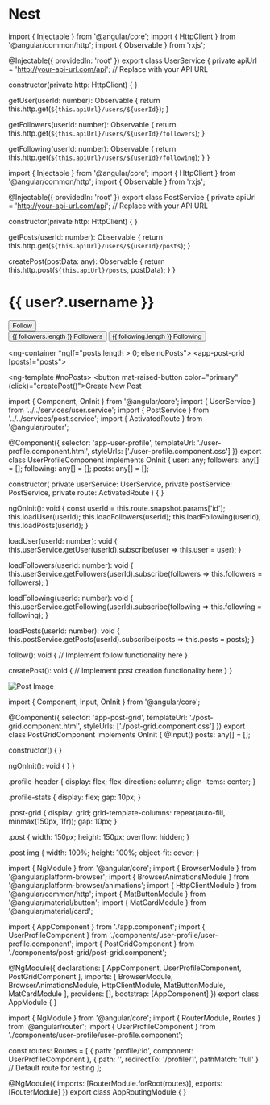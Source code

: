 # Nest
import { Injectable } from '@angular/core';
import { HttpClient } from '@angular/common/http';
import { Observable } from 'rxjs';

@Injectable({
  providedIn: 'root'
})
export class UserService {
  private apiUrl = 'http://your-api-url.com/api'; // Replace with your API URL

  constructor(private http: HttpClient) { }

  getUser(userId: number): Observable<any> {
    return this.http.get(`${this.apiUrl}/users/${userId}`);
  }

  getFollowers(userId: number): Observable<any> {
    return this.http.get(`${this.apiUrl}/users/${userId}/followers`);
  }

  getFollowing(userId: number): Observable<any> {
    return this.http.get(`${this.apiUrl}/users/${userId}/following`);
  }
}




import { Injectable } from '@angular/core';
import { HttpClient } from '@angular/common/http';
import { Observable } from 'rxjs';

@Injectable({
  providedIn: 'root'
})
export class PostService {
  private apiUrl = 'http://your-api-url.com/api'; // Replace with your API URL

  constructor(private http: HttpClient) { }

  getPosts(userId: number): Observable<any> {
    return this.http.get(`${this.apiUrl}/users/${userId}/posts`);
  }

  createPost(postData: any): Observable<any> {
    return this.http.post(`${this.apiUrl}/posts`, postData);
  }
}


<div class="profile-header">
  <h1>{{ user?.username }}</h1>
  <button mat-button (click)="follow()">Follow</button>
  <div class="profile-stats">
    <button mat-button>{{ followers.length }} Followers</button>
    <button mat-button>{{ following.length }} Following</button>
  </div>
</div>

<ng-container *ngIf="posts.length > 0; else noPosts">
  <app-post-grid [posts]="posts"></app-post-grid>
</ng-container>

<ng-template #noPosts>
  <button mat-raised-button color="primary" (click)="createPost()">Create New Post</button>
</ng-template>




import { Component, OnInit } from '@angular/core';
import { UserService } from '../../services/user.service';
import { PostService } from '../../services/post.service';
import { ActivatedRoute } from '@angular/router';

@Component({
  selector: 'app-user-profile',
  templateUrl: './user-profile.component.html',
  styleUrls: ['./user-profile.component.css']
})
export class UserProfileComponent implements OnInit {
  user: any;
  followers: any[] = [];
  following: any[] = [];
  posts: any[] = [];

  constructor(
    private userService: UserService,
    private postService: PostService,
    private route: ActivatedRoute
  ) { }

  ngOnInit(): void {
    const userId = this.route.snapshot.params['id'];
    this.loadUser(userId);
    this.loadFollowers(userId);
    this.loadFollowing(userId);
    this.loadPosts(userId);
  }

  loadUser(userId: number): void {
    this.userService.getUser(userId).subscribe(user => this.user = user);
  }

  loadFollowers(userId: number): void {
    this.userService.getFollowers(userId).subscribe(followers => this.followers = followers);
  }

  loadFollowing(userId: number): void {
    this.userService.getFollowing(userId).subscribe(following => this.following = following);
  }

  loadPosts(userId: number): void {
    this.postService.getPosts(userId).subscribe(posts => this.posts = posts);
  }

  follow(): void {
    // Implement follow functionality here
  }

  createPost(): void {
    // Implement post creation functionality here
  }
}




<div class="post-grid">
  <div *ngFor="let post of posts" class="post">
    <img [src]="post.imageUrl" alt="Post Image">
  </div>
</div>



import { Component, Input, OnInit } from '@angular/core';

@Component({
  selector: 'app-post-grid',
  templateUrl: './post-grid.component.html',
  styleUrls: ['./post-grid.component.css']
})
export class PostGridComponent implements OnInit {
  @Input() posts: any[] = [];

  constructor() { }

  ngOnInit(): void { }
}



.profile-header {
  display: flex;
  flex-direction: column;
  align-items: center;
}

.profile-stats {
  display: flex;
  gap: 10px;
}




.post-grid {
  display: grid;
  grid-template-columns: repeat(auto-fill, minmax(150px, 1fr));
  gap: 10px;
}

.post {
  width: 150px;
  height: 150px;
  overflow: hidden;
}

.post img {
  width: 100%;
  height: 100%;
  object-fit: cover;
}




import { NgModule } from '@angular/core';
import { BrowserModule } from '@angular/platform-browser';
import { BrowserAnimationsModule } from '@angular/platform-browser/animations';
import { HttpClientModule } from '@angular/common/http';
import { MatButtonModule } from '@angular/material/button';
import { MatCardModule } from '@angular/material/card';

import { AppComponent } from './app.component';
import { UserProfileComponent } from './components/user-profile/user-profile.component';
import { PostGridComponent } from './components/post-grid/post-grid.component';

@NgModule({
  declarations: [
    AppComponent,
    UserProfileComponent,
    PostGridComponent
  ],
  imports: [
    BrowserModule,
    BrowserAnimationsModule,
    HttpClientModule,
    MatButtonModule,
    MatCardModule
  ],
  providers: [],
  bootstrap: [AppComponent]
})
export class AppModule { }




import { NgModule } from '@angular/core';
import { RouterModule, Routes } from '@angular/router';
import { UserProfileComponent } from './components/user-profile/user-profile.component';

const routes: Routes = [
  { path: 'profile/:id', component: UserProfileComponent },
  { path: '', redirectTo: '/profile/1', pathMatch: 'full' } // Default route for testing
];

@NgModule({
  imports: [RouterModule.forRoot(routes)],
  exports: [RouterModule]
})
export class AppRoutingModule { }
